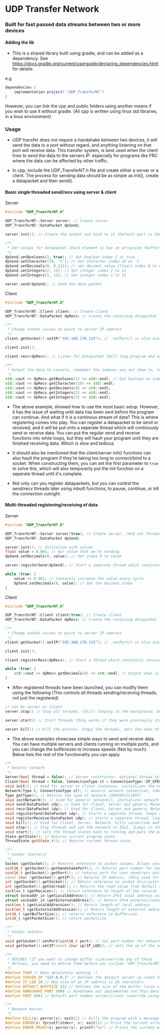 # UDP Transfer Network

### Built for fast passed data streams between two or more devices

#### Adding the lib
- This is a shared library built using gradle, and can be added as a dependency. See https://docs.gradle.org/current/userguide/declaring_dependencies.html for details

e.g
```gradle
dependencies {
	implementation project(':UDP_TransferNT')
}
```

However, you can link the cpp and public folders using another means if you wish to use it without gradle. (All cpp is written using linux std libraries, in a linux environment)

### Usage

- UDP transfer does not require a handshake between two devices, it will send the data to a port without regard, and anything listening on that port will receive data. This transfer system, is best used when the client tries to send the data to the servers IP. especially for programs like FRC where the data can be affected by other traffic.

- In cpp, include the UDP_TransferNT.h file and create either a server or a client. The process for sending data should be as simple as init(), create a datapacket and then send().


#### Basic single threaded send/recv using server & client


Server
```cpp
#include "UDP_TransferNT.h"

UDP_TransferNT::Server server; // Create server
UDP_TransferNT::DataPacket dpSend;

server.init(); // Create the socket and bind to it (Default port is 5801)

/**
 * Set values for datapacket (Each element is has an arraysize (buffersize) of 512, but can be changed)
 */
dpSend.setBooleans(1, true); // Set boolean index 1 as true
dpSend.setCharacter(10, 't'); // Set character index 10 as 't'
dpSend.setDecimals(0, 0.111); // set decimal value (float) index 0 to 0.111
dpSend.setIntegers(2, 12); // Set integer index 2 to 12
dpSend.setIntegers(1, 13); // Set integer index 1 to 13

server.send(dpSend); // Send the data packet

```

Client
```cpp
#include "UDP_TransferNT.h"

UDP_TransferNT::Client client; // Create client
UDP_TransferNT::DataPacket dpRecv; // Create the receiving datapacket

/**
 * Change socket values to point to server IP address
 */
client.getSocket().setIP("192.168.178.125"); // .setPort() is also available to switch port from 5801 to something else (Socket setters, must be accessed before the client is initialized, or the socket will be bound to the wrong place!)

client.init();

client.recv(dpRecv); // Listen for datapacket (Will stop program and wait)

/**
 * Output the data to console, remember the indexes you set them to, to get the correct data
 */
std::cout << dpRecv.getBooleans(1) << std::endl; // Get boolean on index 1 from recv
std::cout << dpRecv.getCharacter(10) << std::endl;
std::cout << dpRecv.getDecimals(0) << std::endl;
std::cout << dpRecv.getIntegers(2) << std::endl;
std::cout << dpRecv.getIntegers(3) << std::endl;
```

- The above example, showed how to use the most basic setup. However, it has the issue of waiting until data has been sent before the program can continue. And what if it is a continous stream of data? This is where registering comes into play. You can register a datapacket to be send or received, and it will be put onto a seperate thread which will continously send or receive data. You can put the regular send and receive functions into while loops, but they will hault your program until they are finished receiving data. Which is slow and tedious

- It should also be mentioned that the client/server init() functions can also hault the program if they're taking too long to connect/bind to a socket. When constructing them, you can set the first parameter to `true` to solve this, which will also temporarily put the init function on a seperate thread until it's complete.

- Not only can you register datapackets, but you can control the send/recv threads later using inbuilt functions, to pause, continue, or kill the connection outright.

#### Multi-threaded registering/receiving of data

Server
```cpp
#include "UDP_TransferNT.h"

UDP_TransferNT::Server server(true); // Create server, (And set threading to true, so it will continue the rest of the program while it's still binding to the socket)
UDP_TransferNT::DataPacket dpSend;

server.init(); // Initialize with values
float value = 0.001; // Our value that we're sending
dpSend.setDecimals(0, value); // Set index 0 to value

server.registerSend(dpSend); // Start a seperate thread which continuosly sends

while (true) {
	value += 0.001; // Contantly increase the value every cycle
	dpSend.setDecimals(0, value); // Set the decimal index
}
```

Client
```cpp
#include "UDP_TransferNT.h"

UDP_TransferNT::Client client(true); // Create client
UDP_TransferNT::DataPacket dpRecv; // Create the receiving datapacket

/**
 * Change socket values to point to server IP address
 */
client.getSocket().setIP("192.168.178.125"); // .setPort() is also available to switch port from 5801 to something else (Socket setters, must be accessed before the client is initialized, or the socket will be bound to the wrong place!)

client.init();

client.registerRecv(dpRecv); // Start a thread which constantly receives data and sends it to dpRecv

while (true) {
	std::cout << dpRecv.getDecimals(0) << std::endl; // Output what is being received
}
```

- After registered threads have been launched, you can modify them using the following (This controls all threads sending/receiving threads, not just the registered)

```cpp
// Can be server or client
server.stop() // Stop all threads, (Still looping in the background, but not sending or receiving data)

server.start() // Start threads (Only works if they were previously stopped)

server.kill() // Kill the process. Stops the threads, sets the sate of the program and threads to DEAD, purges all values and closes the socket discriptors. (Cannot be started again after this unless you call server.init() again)
```

- The above examples showcase simple ways to send and receive data. You can have multiple servers and clients running on multiple ports, and you can change the buffersizes to increase speeds (Not by much). Below lists the rest of the functionality you can apply.

```cpp
/**
 * Generic network
 */
Server(bool thread = false); // Server constructor, optional thread init
Client(bool thread = false, ConnectionType ct = ConnectionType::IP_SPECIFIC, bool handshake = false); // Client constructor, optional thread init, select different connectiontype (ANY/IP_SPECIFIC) and use handshake (still in development to set the client to the servers buffer and packet size)
void init(); // Used for server or client instances, initializes the network either on a seperate thread or same thread depending on constructed network
Network(Type t, ConnectionType ct); // Generic network connection, takes type (SERVER or CLIENT) and connection type (ANY/IP_SPECIFIC)
Type getType(); // Returns the type of network (SERVER/CLIENT)
void initNetwork(); // Used for generic network(), initializes network depending on type and connection type
void send(DataPacket &dp); // Used for Client, Server and generic Network. Sends datapacket to connected socket
void recv(DataPacket &dp); // Used for Client, Server and generic Network. Receives datapacket from connected socket
void registerSend(DataPacket &dp); // Starts a seperate thread, loops and sends data.
void registerReceive(DataPacket &dp); // Starts a seperate thread, loops and receives data.
void kill(); // Used for Client, Server, Network. Kills connection and purges all values.
void stop(); // Stop threads and set the network to IDLE. (Loops in the background but does not serialize data nor send/recv)
void start(); // sets the thread states back to running and puts the program in CONNECTED state
State getState(); // Returns current program state
ThreadState getState_t(); // Returns current thread state

/**
 * Socket (Getters)
 */
Socket &getSocket(); // Returns reference to socket values. Allows user to modify socket values (accecced via Server, Client and Network)
uint16_t getSocket().getHandshakePort(); // Returns port number for handshake
uint16_t getSocket().getPort(); // returns port for user send/recv data
const char *getSocket().getIP(); // Returns IP address, (Only used for Client/Network)
int &getSocket().getSocket(); // Return reference to socket discriptor
int &getSocket().getValread(); // Returns the read value from default std recv
socklen_t &getRecvLen(); // return reference to length of the receive
struct sockaddr_in &getLocalAddress(); // Return IPv4 local address values
struct sockaddr_in &getExternalAddress(); // Return IPv4 external/connecting address values
socklen_t &getLocalAddressLen(); // Return length of local address
socklen_t &getExternalAddressLen(); // Return length of external address
int16_t &getBufferSize(); // returns reference to buffersize
int16_t &getPacketSize(); // return packetsize

/**
 * Socket setters
 */
void getSocket().setPort(uint16_t port); // set port number for network
void getSocket().setIP(const char ip[IP_LEN]); // sets the ip of the server

/**
 * DEFINES (If you want to change buffer size/override any of these
 * defines, you need to define them before you include "UDP_TransferNT.h")
 */
#define TEAM // Does absolutely nothing :)
#define SERVER_IP "127.0.0.1" // Defines the default server ip (used for local connection/debugging) override using setIP()
#define IP_LEN 20 // Max size of an IP address is 20 characters
#define DEFAULT_BUFFSIZE 512 // Defines the size of the buffer (size of each array intergers, decimals, etc...)
#define HANDSHAKE_PORT 5800 // Handshake not implemented and this does nothing for now
#define PORT 5801 // Default port number server/client (override using setPort())

/**
 * Network macros
 */
#define KILL(s) perror(s); exit(1) // Kills the program with a message
#define ERROR(s) fprintf(stderr, s); exit(1) // Print the current error and kill the program
#define ERROR_PRINT(s) perror(s); printf("\n") // Prints the current error but does not exit the program

```
